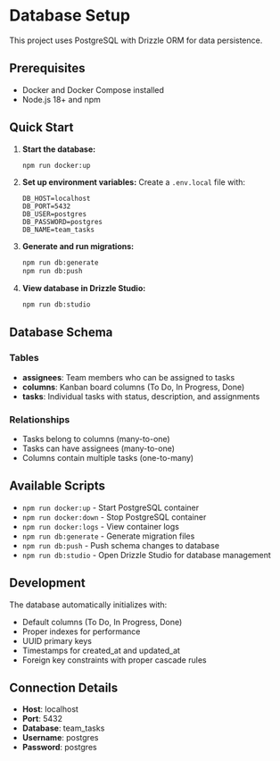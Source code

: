 # Database Setup

This project uses PostgreSQL with Drizzle ORM for data persistence.

## Prerequisites

- Docker and Docker Compose installed
- Node.js 18+ and npm

## Quick Start

1. **Start the database:**
   ```bash
   npm run docker:up
   ```

2. **Set up environment variables:**
   Create a `.env.local` file with:
   ```env
   DB_HOST=localhost
   DB_PORT=5432
   DB_USER=postgres
   DB_PASSWORD=postgres
   DB_NAME=team_tasks
   ```

3. **Generate and run migrations:**
   ```bash
   npm run db:generate
   npm run db:push
   ```

4. **View database in Drizzle Studio:**
   ```bash
   npm run db:studio
   ```

## Database Schema

### Tables

- **assignees**: Team members who can be assigned to tasks
- **columns**: Kanban board columns (To Do, In Progress, Done)
- **tasks**: Individual tasks with status, description, and assignments

### Relationships

- Tasks belong to columns (many-to-one)
- Tasks can have assignees (many-to-one)
- Columns contain multiple tasks (one-to-many)

## Available Scripts

- `npm run docker:up` - Start PostgreSQL container
- `npm run docker:down` - Stop PostgreSQL container
- `npm run docker:logs` - View container logs
- `npm run db:generate` - Generate migration files
- `npm run db:push` - Push schema changes to database
- `npm run db:studio` - Open Drizzle Studio for database management

## Development

The database automatically initializes with:
- Default columns (To Do, In Progress, Done)
- Proper indexes for performance
- UUID primary keys
- Timestamps for created_at and updated_at
- Foreign key constraints with proper cascade rules

## Connection Details

- **Host**: localhost
- **Port**: 5432
- **Database**: team_tasks
- **Username**: postgres
- **Password**: postgres
